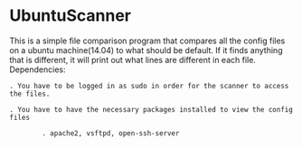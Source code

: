 # UbuntuScanner
This is a simple file comparison program that compares all the config files on a ubuntu machine(14.04) to what should be default. If it finds anything that is different, it will print out what lines are different in each file.
Dependencies:

	. You have to be logged in as sudo in order for the scanner to access the files.

	. You have to have the necessary packages installed to view the config files

			. apache2, vsftpd, open-ssh-server
